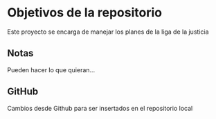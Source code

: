 # Objetivos de la repositorio

Este proyecto se encarga de manejar los planes de la liga de la justicia


## Notas
Pueden hacer lo que quieran...

## GitHub
Cambios desde Github para ser insertados en el repositorio local
